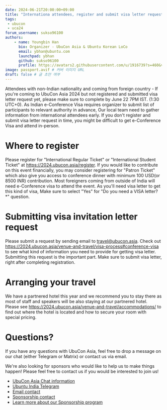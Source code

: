 ```yaml
---
date: 2024-06-21T20:00:00+09:00
title: "Internationa attendees, register and submit visa letter request by June 22 7PM IST"
tags:
 - ubucon
 - uca24
forum_username: sukso96100
authors:
    - name: Youngbin Han
      bio: Organizer - UbuCon Asia & Ubuntu Korean LoCo
      email: ybhan@ubuntu.com
      launchpad: ybhan
      github: sukso96100
      profile: https://avatars2.githubusercontent.com/u/1916739?s=460&v=4
image: passport.avif # 커버 이미지 URL
draft: false # 글 초안 여부
---
```


Attendees with non-Indian nationality and coming from foreign country - If you're coming to UbuCon Asia 2024 but not registered and submitted visa letter request yet, please make sure to complete by June 22 7PM IST. (1:30 UTC+0). As Indian e-Conference Visa requires organizer to submit list of participants to relevant authority in advance, Our local team need to gather information from international attendees early. If you don't register and submit visa letter request in time, you might be difficult to get e-Conference Visa and attend in-person. 

# Where to register
Please register for "International Regular Ticket" or "International Student Ticket" at https://2024.ubucon.asia/register. If you would like to contribute on this event financially, you may consider registering for "Patron Ticket" which also give you access to conference dinner with minimum 100 USD(or 8500 INR) contribution. Most foreigners coming from outside of India will need e-Conference visa to attend the event. As you'll need visa letter to get this kind of visa, Make sure to select "Yes" for "Do you need a VISA letter?*" question.

# Submitting visa invitation letter request
Please submit a request by sending email to travel@ubucon.asia. Check out https://2024.ubucon.asia/venue-and-travel/visa-process#conference-visa to see what kind of information you need to provide for getting visa letter. Submitting this request is the important part. Make sure to submit visa letter, right after completing registration.

# Arranging your travel
We have a partnered hotel this year and we recommend you to stay there as most of staff and speakers will be also staying at our partnered hotel. Please see https://2024.ubucon.asia/venue-and-travel/accommodations/ to find out where the hotel is located and how to secure your room with special pricing.

# Questions?
If you have any questions with UbuCon Asia, feel free to drop a message on our chat (either Telegram or Matrix) or contact us via email. 

We're also looking for sponsors who would like to help us to make things happen! Please feel free to contact us if you would be interested to join us!

- [UbuCon Asia Chat information](https://docs.ubucon.asia/general/chat/)
- [Ubuntu India Telegram](https://t.me/+IkN1pyLGkUdjZGU1)
- [Email contact](mailto:contact@ubucon.asia)
- [Sponsorship contact](mailto:sponsorship@ubucon.asia)
- [Learn more about our Sponsorship program](https://2024.ubucon.asia/sponsors/become-a-sponsor/)
